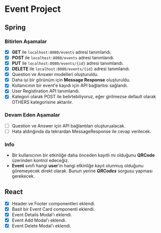 # Event Project

## Spring

### Bitirlen Aşamalar

- [x] **GET** ile `localhost:8080/events` adresi tanımlandı.
- [x] **POST** ile `localhost:8080/events` adresi tanımlandı.
- [x] **PUT** ile `localhost:8080/events/{id}` adresi tanıımlandı.
- [x] **DELETE** ile `localhost:8080/events/{id}` adresi tanımlandı.
- [x] Question ve Answer modelleri oluşturuldu.
- [x] Daha iyi bir görünüm için **Message Response** oluşturuldu.
- [x] Kullanıcının bir event'e kayıdı için API bağlantısı sağlandı.
- [x] User Registiration API tanımlandı.
- [x] Kategori olarak POST ile belirtebiliyoruz, eğer girilmezse default olarak OTHERS kategorisine aktarılır.

### Devam Eden Aşamalar

- [ ] Question ve Answer için API bağlantıları oluşturualacak.
- [ ] Hata aldınğında da tekrardan MessageResponse ile cevap verilecek.

### Info

- Bir kullanıcının bir etkinliğe daha önceden kayıtlı mı olduğunu **QRCode** üzerinden kontrol edeceğiz.
- **Event** sınıfı hangi **user**'in hangi etkinliğe kayıt olunmuş olduğunu 
  göremeyecek direkt olarak. Bunun yerine ***QRCodes*** sorgusu yapması gerekecek.

## React

- [x] Header ve Footer componentleri eklendi.
- [x] Basit bir Event Card componenti eklendi.
- [x] Event Details Modal'ı eklendi.
- [x] Event Add Modal'ı eklendi.
- [x] Event Delete Modal'ı eklendi.